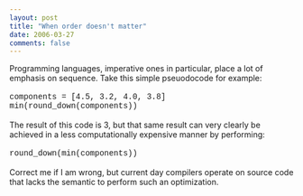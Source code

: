 ```yaml
---
layout: post
title: "When order doesn't matter"
date: 2006-03-27
comments: false
---
```


<div class='blogger'>
  <div class='post'>
    Programming languages, imperative ones in particular, place a lot of emphasis on sequence. Take this simple pseuodocode for example:<br /><br /><span style="font-family: courier new;">components = [4.5, 3.2, 4.0, 3.8]</span><br /><span style="font-family: courier new;">min(round_down(components))</span><br /><br />The result of this code is 3, but that same result can very clearly be achieved in a less computationally expensive manner by performing:<br /><br /><span style="font-family: courier new;">round_down(min(components))</span><br /><br />Correct me if I am wrong, but current day compilers operate on source code that lacks the semantic to perform such an optimization.  </div>
  </div>
</div>
